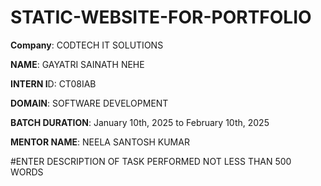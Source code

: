 # STATIC-WEBSITE-FOR-PORTFOLIO

**Company**: CODTECH IT SOLUTIONS

**NAME**: GAYATRI SAINATH NEHE

**INTERN I**D: CT08IAB

**DOMAIN**: SOFTWARE DEVELOPMENT

**BATCH DURATION**: January 10th, 2025 to February 10th, 2025

**MENTOR NAME**: NEELA SANTOSH KUMAR

#ENTER DESCRIPTION OF TASK PERFORMED NOT LESS THAN 500 WORDS
